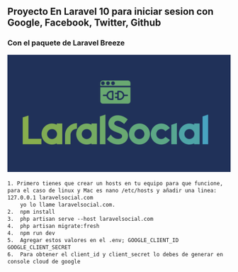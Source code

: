 ## Proyecto En Laravel 10 para iniciar sesion con Google, Facebook, Twitter, Github
### Con el paquete de Laravel Breeze
![Logo](https://raw.githubusercontent.com/gsanchez1687/laravel-login-social/main/resources/img/logo.png)

```
1. Primero tienes que crear un hosts en tu equipo para que funcione, para el caso de linux y Mac es nano /etc/hosts y añadir una linea: 127.0.0.1 laravelsocial.com
    yo lo llame laravelsocial.com.
2.  npm install
3.  php artisan serve --host laravelsocial.com
4.  php artisan migrate:fresh
4.  npm run dev
5.  Agregar estos valores en el .env; GOOGLE_CLIENT_ID GOOGLE_CLIENT_SECRET
6.  Para obtener el client_id y client_secret lo debes de generar en console cloud de google

```